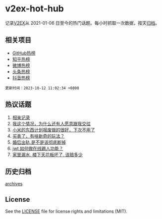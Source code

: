 # v2ex-hot-hub

 记录[V2EX](https://www.v2ex.com/)从 2021-01-06 日至今的热门话题。每小时抓取一次数据，按天[归档](archives)。
 
 ## 相关项目

- [GitHub热榜](https://github.com/it985/github-hot-hub)
- [知乎热榜](https://github.com/it985/zhihu-hot-hub)
- [微博热榜](https://github.com/it985/weibo-hot-hub)
- [头条热榜](https://github.com/it985/toutiao-hot-hub)
- [抖音热榜](https://github.com/it985/douyin-hot-hub)


 `更新时间：2023-10-12 11:02:34 +0800`

## 热议话题

1. [相亲记录](https://www.v2ex.com/t/980929)
1. [我这个情况，为什么还有人愿意跟我交往](https://www.v2ex.com/t/980952)
1. [小米的东西计划报废做的很好，下次不用了](https://www.v2ex.com/t/980937)
1. [买表了，有啥新奇的玩法？](https://www.v2ex.com/t/980920)
1. [婚后出轨,是不是该彻底断掉](https://www.v2ex.com/t/981232)
1. [jwt 如何做在线踢人功能？](https://www.v2ex.com/t/980925)
1. [家里漏水, 楼下天花板坏了, 该赔多少](https://www.v2ex.com/t/980943)

## 历史归档

[archives](archives)

## License

See the [LICENSE](LICENSE) file for license rights and limitations (MIT).
